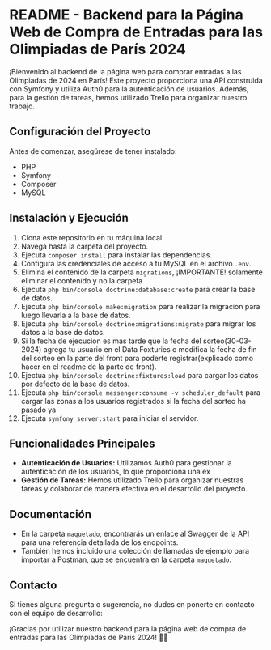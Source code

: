 # README - Backend para la Página Web de Compra de Entradas para las Olimpiadas de París 2024

¡Bienvenido al backend de la página web para comprar entradas a las Olimpiadas de 2024 en París! Este proyecto proporciona una API construida con Symfony y utiliza Auth0 para la autenticación de usuarios. Además, para la gestión de tareas, hemos utilizado Trello para organizar nuestro trabajo.

## Configuración del Proyecto

Antes de comenzar, asegúrese de tener instalado:

- PHP
- Symfony
- Composer
- MySQL

## Instalación y Ejecución

1. Clona este repositorio en tu máquina local.
2. Navega hasta la carpeta del proyecto.
3. Ejecuta `composer install` para instalar las dependencias.
4. Configura las credenciales de acceso a tu MySQL en el archivo `.env`.
5. Elimina el contenido de la carpeta `migrations`, ¡IMPORTANTE! solamente eliminar el contenido y no la carpeta
6. Ejecuta `php bin/console doctrine:database:create` para crear la base de datos.
7. Ejecuta `php bin/console make:migration` para realizar la migracion para luego llevarla a la base de datos.
8. Ejecuta `php bin/console doctrine:migrations:migrate` para migrar los datos a la base de datos.
10. Si la fecha de ejecucion es mas tarde que la fecha del sorteo(30-03-2024) agrega tu usuario en el Data Foxturies o modifica la fecha de fin del sorteo en la parte del front para poderte registrar(explicado como hacer en el readme de la parte de front).
9. Ejectua `php bin/console doctrine:fixtures:load` para cargar los datos por defecto de la base de datos.
11. Ejecuta `php bin/console messenger:consume -v scheduler_default` para cargar las zonas a los usuarios registrados si la fecha del sorteo ha pasado ya
12. Ejecuta `symfony server:start` para iniciar el servidor.

## Funcionalidades Principales

- **Autenticación de Usuarios:** Utilizamos Auth0 para gestionar la autenticación de los usuarios, lo que proporciona una ex
- **Gestión de Tareas:** Hemos utilizado Trello para organizar nuestras tareas y colaborar de manera efectiva en el desarrollo del proyecto.

## Documentación

- En la carpeta `maquetado`, encontrarás un enlace al Swagger de la API para una referencia detallada de los endpoints.
- También hemos incluido una colección de llamadas de ejemplo para importar a Postman, que se encuentra en la carpeta `maquetado`.

## Contacto

Si tienes alguna pregunta o sugerencia, no dudes en ponerte en contacto con el equipo de desarrollo:

¡Gracias por utilizar nuestro backend para la página web de compra de entradas para las Olimpiadas de París 2024! 🎉🏅
